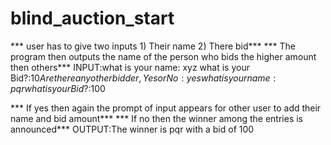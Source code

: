 # blind_auction_start
*** user has to give two inputs 1) Their name 2) There bid***
*** The program then outputs the name of the person who bids the higher amount then others***
INPUT:what is your name: xyz
      what is your Bid?:$10
      Are there any other bidder, Yes or No :yes
      what is your name: pqr
      what is your Bid?:$100
      
*** If yes then again the prompt of input appears for other user to add their name and bid amount***
*** If no then the winner among the entries is announced***
OUTPUT:The winner is pqr with a bid of 100
      
